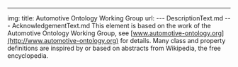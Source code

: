 ---
img:
title: Automotive Ontology Working Group
url:
--- DescriptionText.md
--- AcknowledgementText.md
This element is based on the work of the Automotive Ontology Working Group, see [www.automotive-ontology.org](http://www.automotive-ontology.org) for details. Many class and property definitions are inspired by or based on abstracts from Wikipedia, the free encyclopedia.

